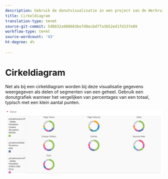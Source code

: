 ```yaml
---
description: Gebruik de donutvisualisatie in een project van de Werkruimte.
title: Cirkeldiagram
translation-type: tm+mt
source-git-commit: 5d8032a9806836e7d0ecbd7fa3652ed1fd137e89
workflow-type: tm+mt
source-wordcount: '43'
ht-degree: 4%

---
```



# Cirkeldiagram

Net als bij een cirkeldiagram worden bij deze visualisatie gegevens weergegeven als delen of segmenten van een geheel. Gebruik een donutgrafiek wanneer het vergelijken van percentages van een totaal, typisch met een klein aantal punten.

![](assets/donut.png)

